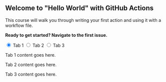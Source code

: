 ## Welcome to "Hello World" with GitHub Actions

This course will walk you through writing your first action and using it with a workflow file. 

**Ready to get started? Navigate to the first issue.**

<!--Tabs-->
<input id="tab1" type="radio" name="tabs" checked>
<label for="tab1">Tab 1</label>

<input id="tab2" type="radio" name="tabs">
<label for="tab2">Tab 2</label>

<input id="tab3" type="radio" name="tabs">
<label for="tab3">Tab 3</label>

<div id="tab-content1">
  <p>Tab 1 content goes here.</p>
</div>

<div id="tab-content2">
  <p>Tab 2 content goes here.</p>
</div>

<div id="tab-content3">
  <p>Tab 3 content goes here.</p>
</div>
<!--Tabs End-->

<link rel="stylesheet" href="https://github.com/HarishjKumar-canarys/hello-github-actions/edit/main/styles.css">

